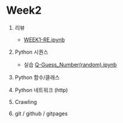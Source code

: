 # Week2

1. 리뷰
    - [WEEK1-RE.ipynb](notebooks/WEEK1-RE.ipynb)

1. Python 시퀀스
    - 실습 [Q-Guess_Number(random).ipynb](notebooks/Q-Guess_Number(random).ipynb)
3. Python 함수/클래스
4. Python 네트워크 (http)
5. Crawling
6. git / github / gitpages
